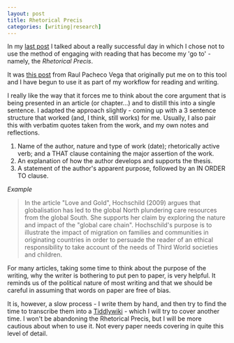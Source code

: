 ```yaml
---
layout: post
title: Rhetorical Precis
categories: [writing|research]
---
```


In my [last post](2019-02-22-productive-reading) I talked about a really successful day in which I chose not to use the method of engaging with reading that has become my 'go to' - namely, the *Rhetorical Precis*.

It was [this post](http://www.raulpacheco.org/2016/10/using-the-rhetorical-precis-for-literature-reviews-and-conceptual-syntheses/) from Raul Pacheco Vega that originally put me on to this tool and I have begun to use it as part of my workflow for reading and writing.

I really like the way that it forces me to think about the core argument that is being presented in an article (or chapter...) and to distill this into a single sentence. I adapted the approach slightly - coming up with a 3 sentence structure that worked (and, I think, still works) for me. Usually, I also pair this with verbatim quotes taken from the work, and my own notes and reflections.

1. Name of the author, nature and type of work (date); rhetorically active verb; and a THAT clause containing the major assertion of the work.
1. An explanation of how the author develops and supports the thesis.
1. A statement of the author's apparent purpose, followed by an IN ORDER TO clause.

*Example*

> In the article "Love and Gold", Hochschild (2009) argues that globalisation has led to the global North plundering care resources from the global South. She supports her claim by exploring the nature and impact of the "global care chain". Hochschild's purpose is to illustrate the impact of migration on families and communities in originating countries in order to persuade the reader of an ethical responsibility to take account of the needs of Third World societies and children.

For many articles, taking some time to think about the purpose of the writing, why the writer is bothering to put pen to paper, is very helpful. It reminds us of the political nature of most writing and that we should be careful in assuming that words on paper are free of bias.

It is, however, a slow process - I write them by hand, and then try to find the time to transcribe them into a [Tiddlywiki](https://tiddlywiki.com/) - which I will try to cover another time. I won't be abandoning the Rhetorical Precis, but I will be more cautious about when to use it. Not every paper needs covering in quite this level of detail.
